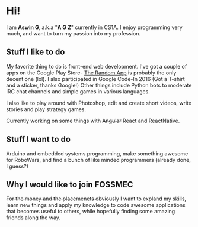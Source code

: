# Hi!
I am **Aswin G**, a.k.a "**A G Z**" currently in CS1A. I enjoy programming very much, and want to turn my passion into my profession.

## Stuff I like to do
My favorite thing to do is front-end web development.
I've got a couple of apps on the Google Play Store- [The Random App](https://play.google.com/store/apps/details?id=com.agzuniverse.xapp) is probably the only decent one (lol).
I also participated in Google Code-In 2016 (Got a T-shirt and a sticker, thanks Google!)
Other things include Python bots to moderate IRC chat channels and simple games in various languages.

I also like to play around with Photoshop, edit and create short videos, write stories and play strategy games.

Currently working on some things with ~~Angular~~ React and ReactNative.

## Stuff I want to do

Arduino and embedded systems programming, make something awesome for RoboWars, and find a bunch of like minded programmers (already done, I guess?)

## Why I would like to join FOSSMEC
~~For the money and the placemenets obviously~~ I want to expland my skills, learn new things and apply my knowledge to code awesome applications that becomes useful to others, while hopefully finding some amazing friends along the way.
